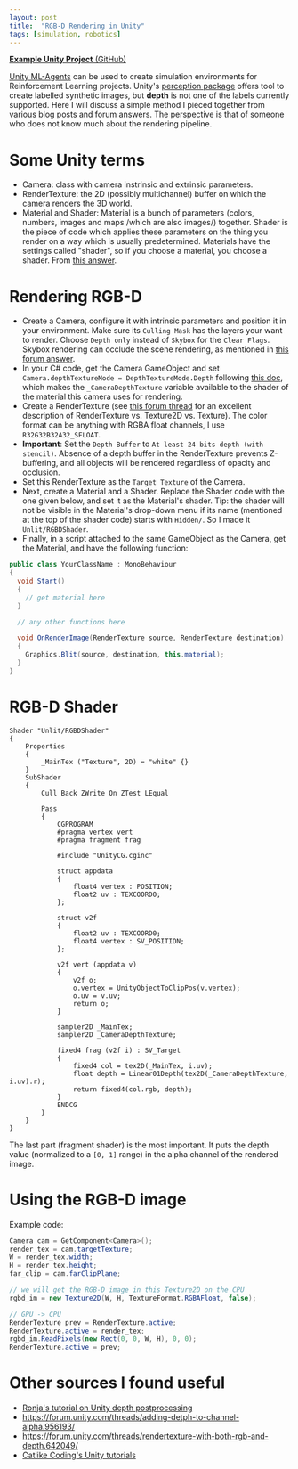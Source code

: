 ```yaml
---
layout: post
title:  "RGB-D Rendering in Unity"
tags: [simulation, robotics]
---
```


[**Example Unity Project** (GitHub)](https://github.com/samarth-robo/unity_rgbd_rendering)

[Unity ML-Agents](https://github.com/Unity-Technologies/ml-agents) can be used to create simulation environments for
Reinforcement Learning projects. Unity's [perception package](https://github.com/Unity-Technologies/com.unity.perception)
offers tool to create labelled synthetic images, but **depth** is not one of the labels currently supported. Here I will
discuss a simple method I pieced together from various blog posts and forum answers. The perspective is that of someone
who does not know much about the rendering pipeline.

# Some Unity terms
- Camera: class with camera instrinsic and extrinsic parameters.
- RenderTexture: the 2D (possibly multichannel) buffer on which the camera renders the 3D world.
- Material and Shader: Material is a bunch of parameters (colors, numbers, images and maps /which are also images/)
together. Shader is the piece of code which applies these parameters on the thing you render on a way which is usually
predetermined. Materials have the settings called "shader", so if you choose a material, you choose a shader. From
[this answer](https://forum.unity.com/threads/shaders-vs-materials.628672/#post-4210990).

# Rendering RGB-D
- Create a Camera, configure it with intrinsic parameters and position it in your environment. Make sure its
`Culling Mask` has the layers your want to render. Choose `Depth only` instead of `Skybox` for the `Clear Flags`. Skybox
rendering can occlude the scene rendering, as mentioned in [this forum answer](https://forum.unity.com/threads/subshader-with-zwrite-off-visible-in-scene-view-but-not-in-game-preview.269379/#post-2747693).
- In your C# code, get the Camera GameObject and set `Camera.depthTextureMode = DepthTextureMode.Depth` following
[this doc](https://docs.unity3d.com/Manual/SL-CameraDepthTexture.html), which makes the `_CameraDepthTexture` variable
available to the shader of the material this camera uses for rendering.
- Create a RenderTexture (see [this forum thread](https://forum.unity.com/threads/rendertexture-to-texture2d-too-slow.693850/)
for an excellent description of RenderTexture vs. Texture2D vs. Texture). The color format can be anything with RGBA
float channels, I use `R32G32B32A32_SFLOAT`.
- **Important**: Set the `Depth Buffer` to `At least 24 bits depth (with stencil)`. Absence of a depth buffer in the
RenderTexture prevents Z-buffering, and all objects will be rendered regardless of opacity and occlusion.
- Set this RenderTexture as the `Target Texture` of the Camera.
- Next, create a Material and a Shader. Replace the Shader code with the one given below, and set it as the Material's
shader. Tip: the shader will not be visible in the Material's drop-down menu if its name (mentioned at the top of the
shader code) starts with `Hidden/`. So I made it `Unlit/RGBDShader`.
- Finally, in a script attached to the same GameObject as the Camera, get the Material, and have the following
function:

```cs
public class YourClassName : MonoBehaviour
{
  void Start()
  {
    // get material here
  }

  // any other functions here

  void OnRenderImage(RenderTexture source, RenderTexture destination)
  {
    Graphics.Blit(source, destination, this.material);
  }
}
```

# RGB-D Shader
```
Shader "Unlit/RGBDShader"
{
    Properties
    {
        _MainTex ("Texture", 2D) = "white" {}
    }
    SubShader
    {
        Cull Back ZWrite On ZTest LEqual

        Pass
        {
            CGPROGRAM
            #pragma vertex vert
            #pragma fragment frag

            #include "UnityCG.cginc"

            struct appdata
            {
                float4 vertex : POSITION;
                float2 uv : TEXCOORD0;
            };

            struct v2f
            {
                float2 uv : TEXCOORD0;
                float4 vertex : SV_POSITION;
            };

            v2f vert (appdata v)
            {
                v2f o;
                o.vertex = UnityObjectToClipPos(v.vertex);
                o.uv = v.uv;
                return o;
            }

            sampler2D _MainTex;
            sampler2D _CameraDepthTexture;

            fixed4 frag (v2f i) : SV_Target
            {
                fixed4 col = tex2D(_MainTex, i.uv);
                float depth = Linear01Depth(tex2D(_CameraDepthTexture, i.uv).r);
                return fixed4(col.rgb, depth);
            }
            ENDCG
        }
    }
}
```

The last part (fragment shader) is the most important. It puts the depth value (normalized to a `[0, 1]` range)
in the alpha channel of the rendered image.

# Using the RGB-D image
Example code:

```cs
Camera cam = GetComponent<Camera>();
render_tex = cam.targetTexture;
W = render_tex.width;
H = render_tex.height;
far_clip = cam.farClipPlane;

// we will get the RGB-D image in this Texture2D on the CPU
rgbd_im = new Texture2D(W, H, TextureFormat.RGBAFloat, false);

// GPU -> CPU
RenderTexture prev = RenderTexture.active;
RenderTexture.active = render_tex;
rgbd_im.ReadPixels(new Rect(0, 0, W, H), 0, 0);
RenderTexture.active = prev;
```

# Other sources I found useful
- [Ronja's tutorial on Unity depth postprocessing](https://www.ronja-tutorials.com/post/017-postprocessing-depth/)
- https://forum.unity.com/threads/adding-detph-to-channel-alpha.956193/
- https://forum.unity.com/threads/rendertexture-with-both-rgb-and-depth.642049/
- [Catlike Coding's Unity tutorials](https://catlikecoding.com/unity/tutorials/)
